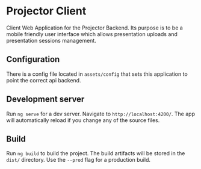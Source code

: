 # Projector Client

Client Web Application for the Projector Backend. Its purpose is to be a mobile friendly user interface which allows presentation uploads and presentation sessions management. 

## Configuration

There is a config file located in `assets/config` that sets this application to point the correct api backend.

## Development server

Run `ng serve` for a dev server. Navigate to `http://localhost:4200/`. The app will automatically reload if you change any of the source files.

## Build

Run `ng build` to build the project. The build artifacts will be stored in the `dist/` directory. Use the `--prod` flag for a production build.